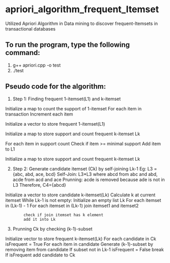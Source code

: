 # apriori_algorithm_frequent_Itemset
Utilized Apriori Algorithm in Data mining to discover frequent-Itemsets in transactional databases
## To run the program, type the following command:
1. g++ apriori.cpp -o test
2. ./test

## Pseudo code for the algorithm:
1. Step 1: Finding frequent 1-itemset(L1) and k-itemset

Initialize a map to count the support of 1-itemset
For each item in transaction
    Increment each item

Initialize a vector to store frequent 1-itemset(L1)

Initialize a map to store support and count frequent k-itemset Lk

For each item in support count
    Check if item >= minimal support
        Add item to L1

Initialize a map to store support and count frequent k-itemset Lk


2. Step 2: Generate candidate itemset (Ck) by self-joining Lk-1 
Eg: L3 = {abc, abd, ace, bcd}
    Self-Join: L3*L3 where abcd from abc and abd, acde from acd and ace
    Prunning: acde is removed because ade is not in L3
    Therefore, C4={abcd}

Initialize a vector to store candidate k-itemset(Lk)
Calculate k at current itemset
While Lk-1 is not empty:
    Initialize an empty list Lk
    For each itemset in (Lk-1) - 1
        For each itemset in (Lk-1)
            join itemset1 and itemset2
        
            check if join itemset has k element
            add it into Lk

3. Prunning Ck by checking (k-1)-subset

Initialize vector to store frequent k-itemset(Lk)
For each candidate in Ck
    isFrequent = True
    For each item in candidate
        Generate (k-1)-subset by removing item from candidate
        If subset not in Lk-1
            isFrequent = False
            break
    If isFrequent
        add candidate to Ck

